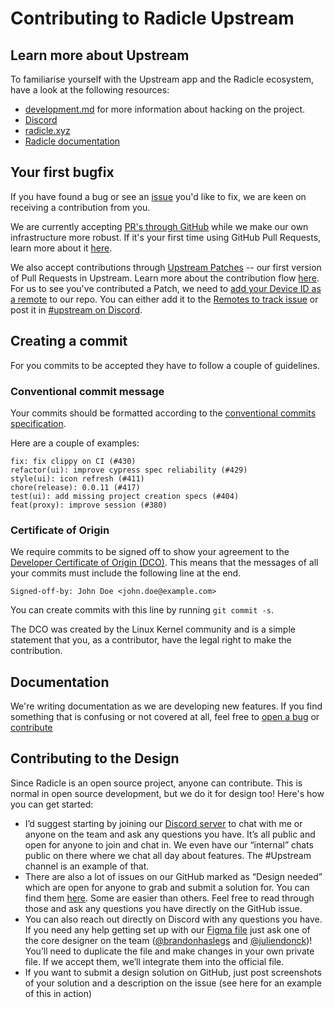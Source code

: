 # Contributing to Radicle Upstream

## Learn more about Upstream

To familiarise yourself with the Upstream app and the Radicle ecosystem, have a
look at the following resources:

- [development.md][dm] for more information about hacking on the project.
- [Discord][dc]
- [radicle.xyz][ra]
- [Radicle documentation][rd]

## Your first bugfix

If you have found a bug or see an [issue][oi] you'd like to fix, we are keen on
receiving a contribution from you.

We are currently accepting [PR's through GitHub][pr] while we make our own
infrastructure more robust. If it's your first time using GitHub Pull Requests,
learn more about it [here][gh].

We also accept contributions through [Upstream Patches][up] -- our first version
of Pull Requests in Upstream. Learn more about the contribution flow [here][cb].
For us to see you've contributed a Patch, we need to [add your Device ID as a
remote][ar] to our repo. You can either add it to the [Remotes to track
issue][rt] or post it in [#upstream on Discord][dc].

## Creating a commit

For you commits to be accepted they have to follow a couple of guidelines.

### Conventional commit message

Your commits should be formatted according to the [conventional commits
specification][cc].

Here are a couple of examples:

```plain
fix: fix clippy on CI (#430)
refactor(ui): improve cypress spec reliability (#429)
style(ui): icon refresh (#411)
chore(release): 0.0.11 (#417)
test(ui): add missing project creation specs (#404)
feat(proxy): improve session (#380)
```

### Certificate of Origin

We require commits to be signed off to show your agreement to the [Developer
Certificate of Origin (DCO)][do]. This means that the messages of all your
commits must include the following line at the end.

    Signed-off-by: John Doe <john.doe@example.com>

You can create commits with this line by running `git commit -s`.

The DCO was created by the Linux Kernel community and is a simple statement that
you, as a contributor, have the legal right to make the contribution.

## Documentation

We're writing documentation as we are developing new features. If you find
something that is confusing or not covered at all, feel free to [open a bug][ob]
or [contribute][cd]

## Contributing to the Design

Since Radicle is an open source project, anyone can contribute. This is normal
in open source development, but we do it for design too! Here's how you can get
started:

- I’d suggest starting by joining our [Discord server][dc] to chat with me or
  anyone on the team and ask any questions you have. It’s all public and open
  for anyone to join and chat in. We even have our “internal” chats public on
  there where we chat all day about features. The #Upstream channel is an
  example of that.
- There are also a lot of issues on our GitHub marked as “Design needed” which
  are open for anyone to grab and submit a solution for. You can find them
  [here][dn]. Some are easier than others. Feel free to read through those and
  ask any questions you have directly on the GitHub issue.
- You can also reach out directly on Discord with any questions you have. If you
  need any help getting set up with our [Figma file][ff] just ask one of the
  core designer on the team ([@brandonhaslegs][bo] and [@juliendonck][jd])!
  You’ll need to duplicate the file and make changes in your own private file.
  If we accept them, we’ll integrate them into the official file.
- If you want to submit a design solution on GitHub, just post screenshots of
  your solution and a description on the issue (see here for an example of this
  in action)


[ar]: http://docs.radicle.xyz/docs/using-radicle/tracking-and-viewing#adding-remotes
[cb]: https://docs.radicle.xyz/docs/using-radicle/overview
[cc]: https://www.conventionalcommits.org/en/v1.0.0
[cd]: https://github.com/radicle-dev/radicle-docs#readme
[dc]: https://discord.com/channels/841318878125490186/843873418205331506
[dm]: development.md
[do]: ../DCO
[gh]: https://guides.github.com/introduction/flow/
[ob]: https://github.com/radicle-dev/radicle-docs/issues/new/choose
[oi]: https://github.com/radicle-dev/radicle-upstream/issues
[pr]: https://github.com/radicle-dev/radicle-upstream/pulls
[ra]: https://radicle.xyz
[rd]: https://docs.radicle.xyz
[rt]: https://github.com/radicle-dev/radicle-upstream/issues/1958
[up]: http://docs.radicle.xyz/docs/using-radicle/creating-patches
[dn]: https://github.com/radicle-dev/radicle-upstream/issues?q=is%3Aopen+is%3Aissu+label%3Adesign-needed
[ff]: https://www.figma.com/file/owmgsbs6lnUt8R1bixstCA/Radicle-Upstream?node-id=4147%3A7246
[bo]: https://github.com/brandonhaslegs
[jd]: https://github.com/juliendonck
